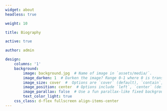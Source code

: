```yaml
---
widget: about
headless: true

weight: 10

title: Biography

active: true

author: admin

design:
    columns: '1'
    background:
        image: background.jpg  # Name of image in `assets/media/`.
        image_darken: 1  # Darken the image? Range 0-1 where 0 is transparent and 1 is opaque.
        image_size: cover  #  Options are `cover` (default), `contain`, or `actual` size.
        image_position: center  # Options include `left`, `center` (default), or `right`.
        image_parallax: false  # Use a fun parallax-like fixed background effect? true/false
        text_color_light: true
    css_class: d-flex fullscreen align-items-center
---
```

